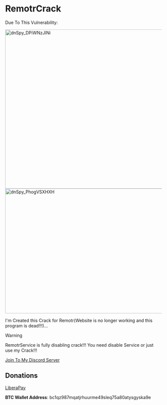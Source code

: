 # RemotrCrack

Due To This Vulnerability:

<img width="630" height="511" alt="dnSpy_DPiWNzJINi" src="https://github.com/user-attachments/assets/9fb51279-34ed-4734-98ad-9c56ae42f26a" />

<img width="928" height="401" alt="dnSpy_PhogVSXHXH" src="https://github.com/user-attachments/assets/a623403e-d114-48bb-a7eb-7066a1fb7715" />

I'm Created this Crack for Remotr(Website is no longer working and this program is dead!!!)...

> [!WARNING]
> RemotrService is fully disabling crack!!! You need disable Service or just use my Crack!!!

[Join To My Discord Server](https://discord.gg/rikkomatsumato)

## Donations

[LiberaPay](https://liberapay.com/RikkoMatsumatoOfficial/donate)

**BTC Wallet Address**: bc1qz987mqatjrhuurme49sleq75a80atysgyska9e
